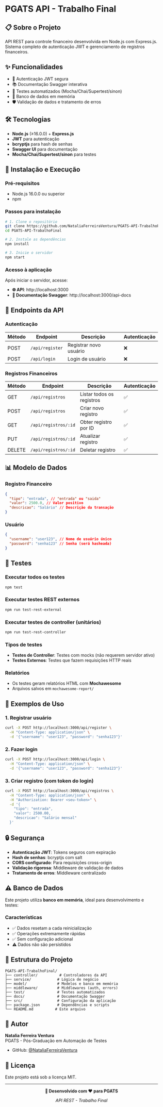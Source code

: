 # PGATS API - Trabalho Final

## 📋 Sobre o Projeto

API REST para controle financeiro desenvolvida em Node.js com Express.js. Sistema completo de autenticação JWT e gerenciamento de registros financeiros.

## ✨ Funcionalidades

- 🔐 Autenticação JWT segura
- 📚 Documentação Swagger interativa
- 🧪 Testes automatizados (Mocha/Chai/Supertest/sinon)
- 💾 Banco de dados em memória
- 🛡️ Validação de dados e tratamento de erros

## 🛠️ Tecnologias

- **Node.js** (≥16.0.0) + **Express.js**
- **JWT** para autenticação
- **bcryptjs** para hash de senhas
- **Swagger UI** para documentação
- **Mocha/Chai/Supertest/sinon** para testes

## 🚀 Instalação e Execução

### Pré-requisitos

- Node.js 16.0.0 ou superior
- npm

### Passos para instalação

```bash
# 1. Clone o repositório
git clone https://github.com/NataliaFerreiraVentura/PGATS-API-TrabalhoFinal
cd PGATS-API-TrabalhoFinal

# 2. Instale as dependências
npm install

# 3. Inicie o servidor
npm start
```

### Acesso à aplicação

Após iniciar o servidor, acesse:

- **🌐 API**: http://localhost:3000
- **📖 Documentação Swagger**: http://localhost:3000/api-docs

## 🔌 Endpoints da API

### Autenticação

| Método | Endpoint        | Descrição              | Autenticação |
| ------ | --------------- | ---------------------- | ------------ |
| POST   | `/api/register` | Registrar novo usuário | ❌           |
| POST   | `/api/login`    | Login de usuário       | ❌           |

### Registros Financeiros

| Método | Endpoint             | Descrição                 | Autenticação |
| ------ | -------------------- | ------------------------- | ------------ |
| GET    | `/api/registros`     | Listar todos os registros | ✅           |
| POST   | `/api/registros`     | Criar novo registro       | ✅           |
| GET    | `/api/registros/:id` | Obter registro por ID     | ✅           |
| PUT    | `/api/registros/:id` | Atualizar registro        | ✅           |
| DELETE | `/api/registros/:id` | Deletar registro          | ✅           |

## 📊 Modelo de Dados

### Registro Financeiro

```json
{
  "tipo": "entrada", // "entrada" ou "saida"
  "valor": 2500.0, // Valor positivo
  "descricao": "Salário" // Descrição da transação
}
```

### Usuário

```json
{
  "username": "user123", // Nome de usuário único
  "password": "senha123" // Senha (será hasheada)
}
```

## 🧪 Testes

### Executar todos os testes

```bash
npm test
```

### Executar testes REST externos

```bash
npm run test-rest-external
```

### Executar testes de controller (unitários)

```bash
npm run test-rest-controller
```

### Tipos de testes

- **Testes de Controller**: Testes com mocks (não requerem servidor ativo)
- **Testes Externos**: Testes que fazem requisições HTTP reais

### Relatórios

- Os testes geram relatórios HTML com **Mochawesome**
- Arquivos salvos em `mochawesome-report/`

## 📝 Exemplos de Uso

### 1. Registrar usuário

```bash
curl -X POST http://localhost:3000/api/register \
  -H "Content-Type: application/json" \
  -d '{"username": "user123", "password": "senha123"}'
```

### 2. Fazer login

```bash
curl -X POST http://localhost:3000/api/login \
  -H "Content-Type: application/json" \
  -d '{"username": "user123", "password": "senha123"}'
```

### 3. Criar registro (com token do login)

```bash
curl -X POST http://localhost:3000/api/registros \
  -H "Content-Type: application/json" \
  -H "Authorization: Bearer <seu-token>" \
  -d '{
    "tipo": "entrada",
    "valor": 2500.00,
    "descricao": "Salário mensal"
  }'
```

## 🔒 Segurança

- **Autenticação JWT**: Tokens seguros com expiração
- **Hash de senhas**: bcryptjs com salt
- **CORS configurado**: Para requisições cross-origin
- **Validação rigorosa**: Middleware de validação de dados
- **Tratamento de erros**: Middleware centralizado

## ⚠️ Banco de Dados

Este projeto utiliza **banco em memória**, ideal para desenvolvimento e testes:

### Características

- ✅ Dados resetam a cada reinicialização
- ✅ Operações extremamente rápidas
- ✅ Sem configuração adicional
- ⚠️ Dados não são persistidos

## 📁 Estrutura do Projeto

```
PGATS-API-TrabalhoFinal/
├── controller/          # Controladores da API
├── service/            # Lógica de negócio
├── model/              # Modelos e banco em memória
├── middleware/         # Middlewares (auth, errors)
├── test/               # Testes automatizados
├── docs/               # Documentação Swagger
├── src/                # Configuração da aplicação
├── package.json        # Dependências e scripts
└── README.md          # Este arquivo
```

## 👥 Autor

**Natalia Ferreira Ventura**  
PGATS - Pós-Graduação em Automação de Testes

- GitHub: [@NataliaFerreiraVentura](https://github.com/NataliaFerreiraVentura)

## 📄 Licença

Este projeto está sob a licença MIT.

---

<div align="center">

**🚀 Desenvolvido com ❤️ para PGATS**

_API REST - Trabalho Final_

</div>
